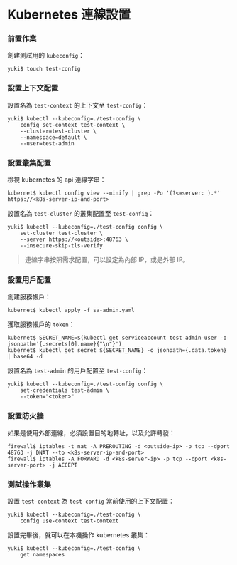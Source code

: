 # Kubernetes 連線設置

### 前置作業

創建測試用的 `kubeconfig`：

```
yuki$ touch test-config
```

### 設置上下文配置

設置名為 `test-context` 的上下文至 `test-config`：

```
yuki$ kubectl --kubeconfig=./test-config \
    config set-context test-context \
    --cluster=test-cluster \
    --namespace=default \
    --user=test-admin
```

### 設置叢集配置

檢視 kubernetes 的 api 連線字串：

```
kubernet$ kubectl config view --minify | grep -Po '(?<=server: ).*'
https://<k8s-server-ip-and-port>
```

設置名為 `test-cluster` 的叢集配置至 `test-config`：

```
yuki$ kubectl --kubeconfig=./test-config config \
    set-cluster test-cluster \
    --server https://<outside>:48763 \
    --insecure-skip-tls-verify
```

> 連線字串按照需求配置，可以設定為內部 IP，或是外部 IP。


### 設置用戶配置

創建服務帳戶：

```
kubernet$ kubectl apply -f sa-admin.yaml
```

獲取服務帳戶的 `token`：

```
kubernet$ SECRET_NAME=$(kubectl get serviceaccount test-admin-user -o jsonpath='{.secrets[0].name}{"\n"}')
kubernet$ kubectl get secret ${SECRET_NAME} -o jsonpath={.data.token} | base64 -d
```

設置名為 `test-admin` 的用戶配置至 `test-config`：

```
yuki$ kubectl --kubeconfig=./test-config config \
    set-credentials test-admin \
    --token="<token>"
```

### 設置防火牆

如果是使用外部連線，必須設置目的地轉址，以及允許轉發：

```
firewall$ iptables -t nat -A PREROUTING -d <outside-ip> -p tcp --dport 48763 -j DNAT --to <k8s-server-ip-and-port>
firewall$ iptables -A FORWARD -d <k8s-server-ip> -p tcp --dport <k8s-server-port> -j ACCEPT
```

### 測試操作叢集

設置 `test-context` 為 `test-config` 當前使用的上下文配置：

```
yuki$ kubectl --kubeconfig=./test-config \
    config use-context test-context
```

設置完畢後，就可以在本機操作 kubernetes 叢集：

```
yuki$ kubectl --kubeconfig=./test-config \
    get namespaces
```

